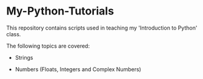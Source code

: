 # My-Python-Tutorials

This repository contains scripts used in teaching my 'Introduction to Python' class.

The following topics are covered:

- Strings

- Numbers (Floats, Integers and Complex Numbers)
